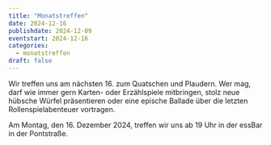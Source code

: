 ```yaml
---
title: "Monatstreffen"
date: 2024-12-16
publishdate: 2024-12-09
eventstart: 2024-12-16
categories:
  - monatstreffen 
draft: false
---
```

Wir treffen uns am nächsten 16. zum Quatschen und Plaudern. Wer mag, darf wie immer gern Karten- oder Erzählspiele mitbringen, stolz neue hübsche Würfel präsentieren oder eine epische Ballade über die letzten Rollenspielabenteuer vortragen.

Am Montag, den 16. Dezember 2024, treffen wir uns ab 19 Uhr in der essBar in der Pontstraße.
